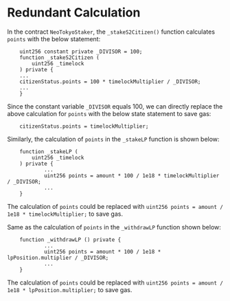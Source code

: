 # Redundant Calculation
In the contract `NeoTokyoStaker`, the `_stakeS2Citizen()` function calculates `points` with the below statement:
```Solidity
	uint256 constant private _DIVISOR = 100;
	function _stakeS2Citizen (
		uint256 _timelock
	) private {
	...
	citizenStatus.points = 100 * timelockMultiplier / _DIVISOR;
	...
	}
```
Since the constant variable `_DIVISOR` equals 100, we can directly replace the above calculation for `points` with the below state statement to save gas:
```Solidity
	citizenStatus.points = timelockMultiplier;
```


Similarly, the calculation of `points` in the `_stakeLP` function is shown below:
```Solidity
	function _stakeLP (
		uint256 _timelock
	) private {
			...
			uint256 points = amount * 100 / 1e18 * timelockMultiplier / _DIVISOR;
			...
	}
```
The calculation of `points` could be replaced with `uint256 points = amount / 1e18 * timelockMultiplier;` to save gas.


Same as the calculation of `points` in the `_withdrawLP` function shown below:
```Solidity
	function _withdrawLP () private {
			...
			uint256 points = amount * 100 / 1e18 * lpPosition.multiplier / _DIVISOR;
			...
	}
```
The calculation of `points` could be replaced with `uint256 points = amount / 1e18 * lpPosition.multiplier;` to save gas.